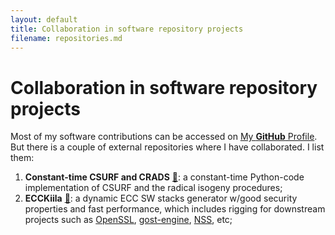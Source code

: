 ```yaml
---
layout: default
title: Collaboration in software repository projects
filename: repositories.md
--- 
```


# Collaboration in software repository projects

Most of my software contributions can be accessed on [My **GitHub** Profile](https://github.com/JJChiDguez). But there is a couple of external repositories where I have collaborated. I list them:

1. **Constant-time CSURF and CRADS** [&#128279;](https://github.com/Krijn-math/Constant-time-CSURF-CRADS): a constant-time Python-code implementation of CSURF and the radical isogeny procedures;
1. **ECCKiila** [&#128279;](https://gitlab.com/nisec/ecckiila): a dynamic ECC SW stacks generator w/good security properties and fast performance, which includes rigging for downstream projects such as [OpenSSL](https://github.com/openssl/openssl/), [gost-engine](https://github.com/gost-engine/engine), [NSS](https://hg.mozilla.org/projects/nss/), etc;
